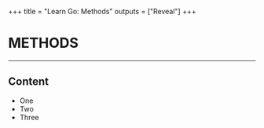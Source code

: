+++
title = "Learn Go: Methods"
outputs = ["Reveal"]
+++

# METHODS

---

## Content

- One
- Two
- Three